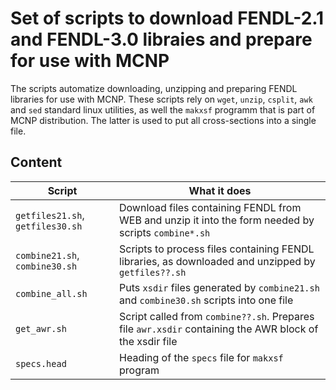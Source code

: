 # Set of scripts to download FENDL-2.1 and FENDL-3.0 libraies and prepare for use with MCNP


The scripts automatize downloading, unzipping and preparing FENDL libraries
for use with MCNP.  These scripts rely on `wget`, `unzip`, `csplit`, `awk` and
`sed`  standard linux utilities, as well the `makxsf` programm that is part of
MCNP distribution. The latter is used to put all cross-sections into a single
file.

## Content

| Script | What it does |
|--------|--------------|
|`getfiles21.sh`, `getfiles30.sh` | Download files containing FENDL from WEB and unzip it into the form needed by scripts `combine*.sh`|
|`combine21.sh`, `combine30.sh`   | Scripts to process files containing FENDL libraries, as downloaded and unzipped by `getfiles??.sh`|
|`combine_all.sh`                 | Puts `xsdir` files generated by `combine21.sh` and `combine30.sh` scripts into one file|
|`get_awr.sh`                     | Script called from `combine??.sh`. Prepares file `awr.xsdir` containing the AWR block of the xsdir file|
|`specs.head`                     | Heading of the `specs` file for `makxsf` program|



